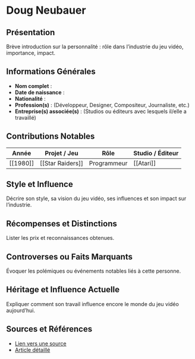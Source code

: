 # Doug Neubauer

## Présentation
Brève introduction sur la personnalité : rôle dans l’industrie du jeu vidéo, importance, impact.

## Informations Générales
- **Nom complet** :  
- **Date de naissance** :  
- **Nationalité** :  
- **Profession(s)** : (Développeur, Designer, Compositeur, Journaliste, etc.)  
- **Entreprise(s) associée(s)** : (Studios ou éditeurs avec lesquels il/elle a travaillé)  

## Contributions Notables
| Année | Projet / Jeu     | Rôle        | Studio / Éditeur |
| ----- | ---------------- | ----------- | ---------------- |
| [[1980]]  | [[Star Raiders]] | Programmeur | [[Atari]]        |

## Style et Influence
Décrire son style, sa vision du jeu vidéo, ses influences et son impact sur l’industrie.

## Récompenses et Distinctions
Lister les prix et reconnaissances obtenues.

## Controverses ou Faits Marquants
Évoquer les polémiques ou événements notables liés à cette personne.

## Héritage et Influence Actuelle
Expliquer comment son travail influence encore le monde du jeu vidéo aujourd’hui.

## Sources et Références
- [Lien vers une source](#)
- [Article détaillé](#)
